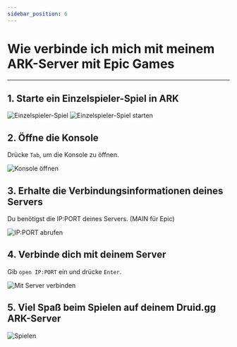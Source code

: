 ```yaml
---
sidebar_position: 6
---
```


# Wie verbinde ich mich mit meinem ARK-Server mit Epic Games
---

## 1. Starte ein Einzelspieler-Spiel in ARK

![Einzelspieler-Spiel](/img/ark/single_player.png)
![Einzelspieler-Spiel starten](/img/ark/single_player_2.png)

## 2. Öffne die Konsole

Drücke `Tab`, um die Konsole zu öffnen.

![Konsole öffnen](/img/ark/open_console.png)

## 3. Erhalte die Verbindungsinformationen deines Servers

Du benötigst die IP:PORT deines Servers. (MAIN für Epic)

![IP:PORT abrufen](/img/ark/get_ip_port.png)

## 4. Verbinde dich mit deinem Server

Gib `open IP:PORT` ein und drücke `Enter`.

![Mit Server verbinden](/img/ark/connect_server.png)

## 5. Viel Spaß beim Spielen auf deinem Druid.gg ARK-Server

![Spielen](/img/ark/enjoy_gaming.png)